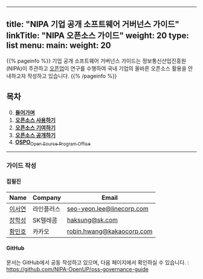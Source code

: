 
---
title: "NIPA 기업 공개 소프트웨어 거버넌스 가이드"
linkTitle: "NIPA 오픈소스 가이드"
weight: 20
type: list
menu:
  main:
    weight: 20
---

{{% pageinfo %}}
기업 공개 소프트웨어 거버넌스 가이드는 정보통신산업진흥원(NIPA)이 주관하고 [오픈업](https://www.oss.kr/open_up_intro)이 연구를 수행하여 국내 기업의 올바른 오픈소스 활용을 안내하고자 작성하고 있습니다. 
{{% /pageinfo %}}

## 목차

0. [<b>들어가며</b>](./intro/)
1. [<b>오픈소스 사용하기</b>](./using/)
2. [<b>오픈소스 기여하기</b>](./contributing/)
3. [<b>오픈소스 공개하기</b>](./releasing/)
4. [<b>OSPO</b><sub>Open Source Program Office</sub>](./ospo/)

------

### 가이드 작성

#### 집필진

| Name | Company | Email |
|--|--|--|
| [이서연](https://github.com/syleeeee) | 라인플러스| seo-yeon.lee@linecorp.com |
| [장학성](https://github.com/haksungjang) | SK텔레콤 | haksung@sk.com |
| [황민호](https://github.com/revfactory) | 카카오 | robin.hwang@kakaocorp.com |

#### GitHub

문서는 GitHub에서 공동 작성하고 있으며, 다음 페이지에서 확인하실 수 있습니다. : https://github.com/NIPA-OpenUP/oss-governance-guide
